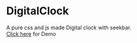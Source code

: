 # DigitalClock
A pure css and js made Digital clock with seekbar.  
[Click here](https://varshithvhegde.github.io/DigitalClock/) for Demo
